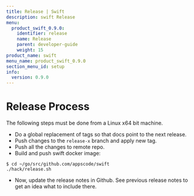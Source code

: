 ```yaml
---
title: Release | Swift
description: swift Release
menu:
  product_swift_0.9.0:
    identifier: release
    name: Release
    parent: developer-guide
    weight: 15
product_name: swift
menu_name: product_swift_0.9.0
section_menu_id: setup
info:
  version: 0.9.0
---
```


# Release Process

The following steps must be done from a Linux x64 bit machine.

- Do a global replacement of tags so that docs point to the next release.
- Push changes to the `release-x` branch and apply new tag.
- Push all the changes to remote repo.
- Build and push swift docker image:

```console
$ cd ~/go/src/github.com/appscode/swift
./hack/release.sh
```

- Now, update the release notes in Github. See previous release notes to get an idea what to include there.
